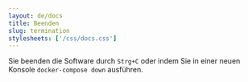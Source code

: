 ```yaml
---
layout: de/docs
title: Beenden
slug: termination
stylesheets: ['/css/docs.css']
---
```

Sie beenden die Software durch `Strg+C` oder indem Sie in einer neuen Konsole `docker-compose down` ausführen.

